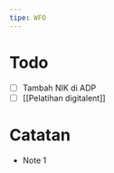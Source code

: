 ```yaml
---
tipe: WFO
---
```

# Todo
- [ ]  Tambah NIK di ADP
- [ ] [[Pelatihan digitalent]] 
# Catatan
- Note 1
